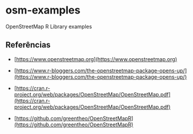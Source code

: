 # osm-examples
OpenStreetMap R Library examples


## **R**eferências
- [https://www.openstreetmap.org](https://www.openstreetmap.org)

- [https://www.r-bloggers.com/the-openstreetmap-package-opens-up/](https://www.r-bloggers.com/the-openstreetmap-package-opens-up/)

- [https://cran.r-project.org/web/packages/OpenStreetMap/OpenStreetMap.pdf](https://cran.r-project.org/web/packages/OpenStreetMap/OpenStreetMap.pdf)

- [https://github.com/greentheo/OpenStreetMapR](https://github.com/greentheo/OpenStreetMapR)